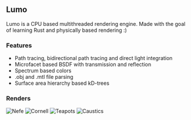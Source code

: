 ## Lumo
Lumo is a CPU based multithreaded rendering engine. Made with the goal of learning Rust and physically based rendering :)

### Features
* Path tracing, bidirectional path tracing and direct light integration
* Microfacet based BSDF with transmission and reflection
* Spectrum based colors
* .obj and .mtl file parsing
* Surface area hierarchy based kD-trees

### Renders
![Nefe](https://img.karppinen.xyz/nefertiti_052.png) ![Cornell](https://img.karppinen.xyz/cornell_052.png)
![Teapots](https://img.karppinen.xyz/cute_052.png)
![Caustics](https://img.karppinen.xyz/caustics_052.png)

